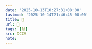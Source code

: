 ```yaml
---
date: '2025-10-13T10:27:31+08:00'
lastmod: '2025-10-14T21:46:45-08:00'
title: 􁛄
url: 􁛄
tags: [航]
src: DCCV
note:
---
```


